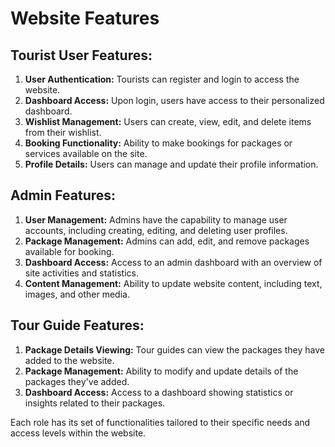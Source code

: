 # Website Features

## Tourist User Features:
1. **User Authentication:** Tourists can register and login to access the website.
2. **Dashboard Access:** Upon login, users have access to their personalized dashboard.
3. **Wishlist Management:** Users can create, view, edit, and delete items from their wishlist.
4. **Booking Functionality:** Ability to make bookings for packages or services available on the site.
5. **Profile Details:** Users can manage and update their profile information.

## Admin Features:
1. **User Management:** Admins have the capability to manage user accounts, including creating, editing, and deleting user profiles.
2. **Package Management:** Admins can add, edit, and remove packages available for booking.
3. **Dashboard Access:** Access to an admin dashboard with an overview of site activities and statistics.
4. **Content Management:** Ability to update website content, including text, images, and other media.

## Tour Guide Features:
1. **Package Details Viewing:** Tour guides can view the packages they have added to the website.
2. **Package Management:** Ability to modify and update details of the packages they've added.
3. **Dashboard Access:** Access to a dashboard showing statistics or insights related to their packages.

Each role has its set of functionalities tailored to their specific needs and access levels within the website.
